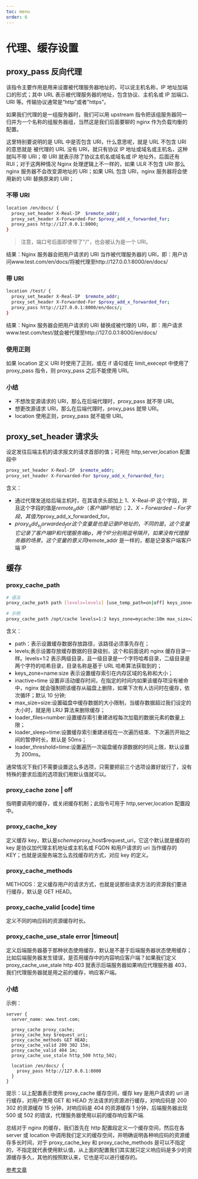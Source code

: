 ```yaml
---
toc: menu
order: 6
---
```


# 代理、缓存设置

## proxy_pass 反向代理

该指令主要作用是用来设置被代理服务器地址的，可以说主机名称，IP 地址加端口的形式；其中 URL 表示被代理服务器的地址，包含协议、主机名或 IP 加端口、URI 等。传输协议通常是“http”或者"https"。

如果我们代理的是一组服务器时，我们可以用 upstream 指令把该组服务器同一归并为一个名称的组服务器组，当然这是我们后面要聊的 nginx 作为负载均衡的配置。

这里特别要说明的是 URL 中是否包含 URI，什么意思呢，就是 URL 不包含 URI 的意思就是 被代理的 URL 没有 URI，就只有协议 IP 地址或域名或主机名，这种就叫不带 URI；带 URI 就表示除了协议主机名或域名或 IP 地址外，后面还有 RUI；对于这两种情况 Nginx 处理逻辑上不一样的，如果 ULR 不包含 URI 那么 nginx 服务器不会改变源地址的 URI；如果 URL 包含 URI，nginx 服务器将会使用新的 URI 替换原来的 URI；

### 不带 URI

```bash
location /en/docs/ {
  proxy_set_header X-Real-IP  $remote_addr;
  proxy_set_header X-Forwarded-For $proxy_add_x_forwarded_for;
  proxy_pass http://127.0.0.1:8000;
}
```

> 注意，端口号后面即使带了"/"，也会被认为是一个 URI。

结果：Nginx 服务器会把用户请求的 URI 当作被代理服务器的 URI，即：用户访问www.test.com/en/docs/将被代理至http://127.0.0.1:8000/en/docs/

### 带 URI

```bash
location /test/ {
  proxy_set_header X-Real-IP  $remote_addr;
  proxy_set_header X-Forwarded-For $proxy_add_x_forwarded_for;
  proxy_pass http://127.0.0.1:8000/en/docs/;
}
```

结果：Nginx 服务器会把用户请求的 URI 替换成被代理的 URI，即：用户请求www.test.com/test/就会被代理至http://127.0.0.1:8000/en/docs/

### 使用正则

如果 location 定义 URI 时使用了正则，或在 if 语句或在 limit_execept 中使用了 proxy_pass 指令，则 proxy_pass 之后不能使用 URI。

### 小结

- 不想改变源请求的 URI，那么在后端代理时，proxy_pass 就不带 URI。
- 想更改源请求 URI，那么在后端代理时，proxy_pass 就带 URI。
- location 使用正则，proxy_pass 就不能带 URI。

## proxy_set_header 请求头

设定发往后端主机的请求报文的请求首部的值；可用在 http,server,location 配置段中

```bash
proxy_set_header X-Real-IP  $remote_addr;
proxy_set_header X-Forwarded-For $proxy_add_x_forwarded_for;
```

含义：

- 通过代理发送给后端主机时，在其请求头部加上 1、X-Real-IP 这个字段，并且这个字段的值是$remote_addr（客户端IP地址）；2、X-Forwarded-For字段，其值为$proxy_add_x_forwarded_for。
- $proxy_add_x_forwarded_for 这个变量是也是记录IP地址的，不同的是，这个变量它记录了客户端IP和代理服务端ip，两个IP分别用逗号隔开，如果没有代理服务器的场景，这个变量的意义同$remote_addr 是一样的，都是记录客户端客户端 IP

## 缓存

### proxy_cache_path

```bash
# 语法
proxy_cache_path path [levels=levels] [use_temp_path=on|off] keys_zone=name:size [inactive=time] [max_size=size] [manager_files=number] [manager_sleep=time] [manager_threshold=time] [loader_files=number] [loader_sleep=time] [loader_threshold=time] [purger=on|off] [purger_files=number] [purger_sleep=time] [purger_threshold=time];

# 示例
proxy_cache_path /opt/cache levels=1:2 keys_zone=mycache:10m max_size=2g inactive=60m use_temp_path=off;
```

含义：

- path：表示设置缓存数据存放路径，该路径必须事先存在；
- levels;表示设置存放缓存数据的目录级别，这个和前面说的 nginx 缓存目录一样。levels=1:2 表示两级目录，且一级目录是一个字符哈希目录，二级目录是两个字符的哈希目录，目录名称是基于 URL 哈希算法获取到的；
- keys_zone=name:size 表示设置缓存索引在内存区域的名称和大小；
- inactive=time 设置非活动缓存时间，在指定的时间内如果该缓存项没有被命中，nginx 就会强制把该缓存从磁盘上删除，如果下次有人访问时在缓存，依次循环；默认 10 分钟;
- max_size=size:设置磁盘中缓存数据的大小限制，当缓存数据超过我们设定的大小时，就是用 LRU 算法来删除缓存；
- loader_files=number:设置缓存索引重建进程每次加载的数据元素的数量上限；
- loader_sleep=time:设置缓存索引重建进程在一次遍历结束、下次遍历开始之间的暂停时长，默认是 50ms；
- loader_threshold=time:设置遍历一次磁盘缓存源数据的时间上限，默认设置为 200ms。

通常情况下我们不需要设置这么多选项，只需要把前三个选项设置好就行了，没有特殊的要求后面的选项我们用默认值就可以。

### proxy_cache zone | off

指明要调用的缓存，或关闭缓存机制；此指令可用于 http,server,location 配置段中。

### proxy_cache_key

定义缓存 key，默认是$scheme$proxy_host$request_uri，它这个默认就是缓存的 key 是协议加代理主机地址或主机名或 FQDN 和用户请求的 uri 当作缓存的 KEY；也就是说服务端怎么去找缓存的方式，对应 key 的定义。

### proxy_cache_methods

METHODS：定义缓存用户的请求方式，也就是说那些请求方法的资源我们要进行缓存，默认是 GET HEAD。

### proxy_cache_valid [code] time

定义不同的响应码的资源缓存时长。

### proxy_cache_use_stale error |timeout|

定义后端服务器基于那种状态使用缓存，默认是不基于后端服务器状态使用缓存；比如后端服务器发生错误，是否用缓存中的内容响应客户端？如果我们定义 proxy_cache_use_stale http 403 就表示后端服务器如果响应代理服务器 403，我们代理服务器就是用之前的缓存，响应客户端。

### 小结

示例：

```
server {
  server_name: www.test.com;

  proxy_cache proxy_cache;
  proxy_cache_key $request_uri;
  proxy_cache_methods GET HEAD;
  proxy_cache_valid 200 302 15m;
  proxy_cache_valid 404 1m;
  proxy_cache_use_stale http_500 http_502;

  location /en/docs/ {
    proxy_pass http://127.0.0.1:8000
  }
}

```

提示：以上配置表示使用 proxy_cache 缓存空间，缓存 key 是用户请求的 uri 进行缓存，对用户使用 GET 和 HEAD 方法请求的资源进行缓存，对响应码是 200 302 的资源缓存 15 分钟，对响应码是 404 的资源缓存 1 分钟，后端服务器出现 500 或 502 的错误，代理服务器使用以前的缓存响应客户端.

总结对于 nginx 的缓存，我们首先在 http 配置段定义一个缓存空间，然后在各 server 或 location 中调用我们定义的缓存空间，并明确说明各种响应码的资源缓存多长时间，对于 proxy_cache_key 和 proxy_cache_methods 是可以不指定的，不指定就代表使用默认值，从上面的配置我们其实就只定义响应码是多少的资源缓存多久，其他的按照默认来，它也是可以进行缓存的。

[参考文章](https://www.cnblogs.com/qiuhom-1874/p/12417130.html)
